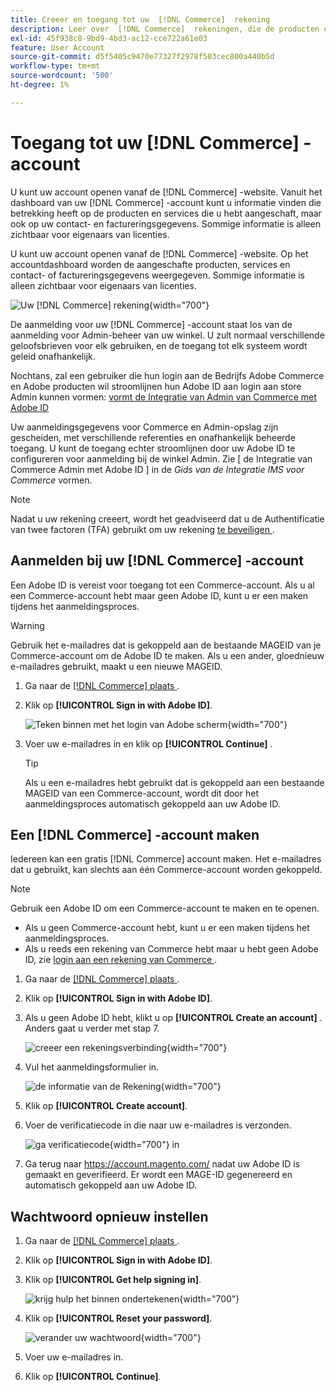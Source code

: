 ```yaml
---
title: Creeer en toegang tot uw  [!DNL Commerce]  rekening
description: Leer over  [!DNL Commerce]  rekeningen, die de producten en de diensten beheren die u hebt gekocht.
exl-id: 45f938c8-9bd9-4bd3-ac12-cce722a61e03
feature: User Account
source-git-commit: d5f5405c9470e77327f2978f503cec800a440b5d
workflow-type: tm+mt
source-wordcount: '500'
ht-degree: 1%

---
```



# Toegang tot uw [!DNL Commerce] -account

U kunt uw account openen vanaf de [!DNL Commerce] -website. Vanuit het dashboard van uw [!DNL Commerce] -account kunt u informatie vinden die betrekking heeft op de producten en services die u hebt aangeschaft, maar ook op uw contact- en factureringsgegevens. Sommige informatie is alleen zichtbaar voor eigenaars van licenties.

U kunt uw account openen vanaf de [!DNL Commerce] -website. Op het accountdashboard worden de aangeschafte producten, services en contact- of factureringsgegevens weergegeven. Sommige informatie is alleen zichtbaar voor eigenaars van licenties.

![ Uw [!DNL Commerce] rekening ](./assets/home-acct.png){width="700"}

De aanmelding voor uw [!DNL Commerce] -account staat los van de aanmelding voor Admin-beheer van uw winkel. U zult normaal verschillende geloofsbrieven voor elk gebruiken, en de toegang tot elk systeem wordt geleid onafhankelijk.

Nochtans, zal een gebruiker die hun login aan de Bedrijfs Adobe Commerce en Adobe producten wil stroomlijnen hun Adobe ID aan login aan store Admin kunnen vormen: [ vormt de Integratie van Admin van Commerce met Adobe ID ](https://experienceleague.adobe.com/nl/docs/commerce-admin/start/admin/ims/adobe-ims-config)

Uw aanmeldingsgegevens voor Commerce en Admin-opslag zijn gescheiden, met verschillende referenties en onafhankelijk beheerde toegang. U kunt de toegang echter stroomlijnen door uw Adobe ID te configureren voor aanmelding bij de winkel Admin. Zie [ de Integratie van Commerce Admin met Adobe ID ] in de *Gids van de Integratie IMS voor Commerce* vormen.

>[!NOTE]
>
>Nadat u uw rekening creeert, wordt het geadviseerd dat u de Authentificatie van twee factoren (TFA) gebruikt om uw rekening [ te beveiligen ](commerce-account-secure.md).

## Aanmelden bij uw [!DNL Commerce] -account

Een Adobe ID is vereist voor toegang tot een Commerce-account. Als u al een Commerce-account hebt maar geen Adobe ID, kunt u er een maken tijdens het aanmeldingsproces.

>[!WARNING]
>
>Gebruik het e-mailadres dat is gekoppeld aan de bestaande MAGEID van je Commerce-account om de Adobe ID te maken. Als u een ander, gloednieuw e-mailadres gebruikt, maakt u een nieuwe MAGEID.

1. Ga naar de [[!DNL Commerce]  plaats ](https://account.magento.com/customer/account/login/).

1. Klik op **[!UICONTROL Sign in with Adobe ID]**.

   ![ Teken binnen met het login van Adobe scherm ](./assets/sign-in-with-adobe.png){width="700"}

1. Voer uw e-mailadres in en klik op **[!UICONTROL Continue]** .

   >[!TIP]
   >
   >Als u een e-mailadres hebt gebruikt dat is gekoppeld aan een bestaande MAGEID van een Commerce-account, wordt dit door het aanmeldingsproces automatisch gekoppeld aan uw Adobe ID.

## Een [!DNL Commerce] -account maken

Iedereen kan een gratis [!DNL Commerce] account maken. Het e-mailadres dat u gebruikt, kan slechts aan één Commerce-account worden gekoppeld.

>[!NOTE]
>
>Gebruik een Adobe ID om een Commerce-account te maken en te openen.
>- Als u geen Commerce-account hebt, kunt u er een maken tijdens het aanmeldingsproces.
>- Als u reeds een rekening van Commerce hebt maar u hebt geen Adobe ID, zie [ login aan een rekening van Commerce ](#log-in-to-your-dnl-commerce-account).

1. Ga naar de [[!DNL Commerce]  plaats ](https://account.magento.com/customer/account/login/).

1. Klik op **[!UICONTROL Sign in with Adobe ID]**.

1. Als u geen Adobe ID hebt, klikt u op **[!UICONTROL Create an account]** . Anders gaat u verder met stap 7.

   ![ creeer een rekeningsverbinding ](./assets/account-create-link.png){width="700"}

1. Vul het aanmeldingsformulier in.

   ![ de informatie van de Rekening ](./assets/account-create.png){width="700"}

1. Klik op **[!UICONTROL Create account]**.

1. Voer de verificatiecode in die naar uw e-mailadres is verzonden.

   ![ ga verificatiecode ](./assets/verification-code.png){width="700"} in

1. Ga terug naar https://account.magento.com/ nadat uw Adobe ID is gemaakt en geverifieerd. Er wordt een MAGE-ID gegenereerd en automatisch gekoppeld aan uw Adobe ID.

## Wachtwoord opnieuw instellen

1. Ga naar de [[!DNL Commerce]  plaats ](https://account.magento.com/customer/account/login/).

1. Klik op **[!UICONTROL Sign in with Adobe ID]**.

1. Klik op **[!UICONTROL Get help signing in]**.

   ![ krijg hulp het binnen ondertekenen ](./assets/sign-in-get-help.png){width="700"}

1. Klik op **[!UICONTROL Reset your password]**.

   ![ verander uw wachtwoord ](./assets/change-password.png){width="700"}

1. Voer uw e-mailadres in.

1. Klik op **[!UICONTROL Continue]**.
